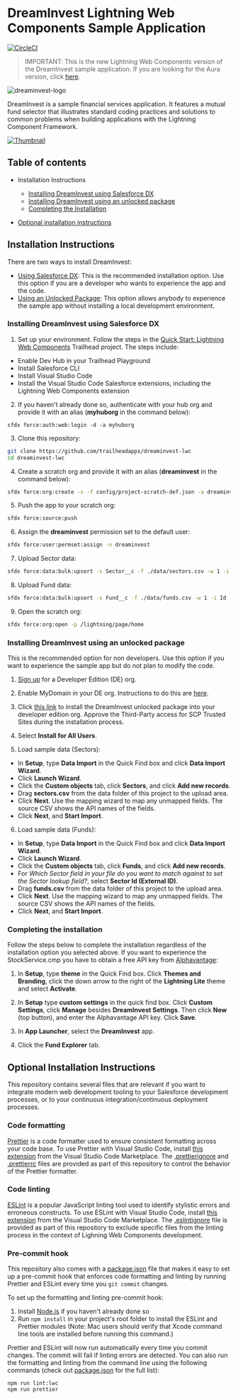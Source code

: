 # DreamInvest Lightning Web Components Sample Application

[![CircleCI](https://circleci.com/gh/trailheadapps/dreaminvest-lwc.svg?style=svg)](https://circleci.com/gh/trailheadapps/dreaminvest-lwc)

> IMPORTANT: This is the new Lightning Web Components version of the DreamInvest sample application. If you are looking for the Aura version, click [here](https://github.com/trailheadapps/dreaminvest).

![dreaminvest-logo](dreaminvest-logo.png)

DreamInvest is a sample financial services application. It features a mutual fund selector that illustrates standard coding practices and solutions to common problems when building applications with the Lightning Component Framework.

[![Thumbnail](http://img.youtube.com/vi/0gIT8la-GRM/0.jpg)](https://www.youtube.com/watch?v=0gIT8la-GRM)

## Table of contents

- Installation Instructions

  - [Installing DreamInvest using Salesforce DX](#installing-dreaminvest-using-salesforce-dx)
  - [Installing DreamInvest using an unlocked package](#installing-dreaminvest-using-an-unlocked-package)
  - [Completing the Installation](#completing-the-installation)

- [Optional installation instructions](#optional-installation-instructions)

## Installation Instructions

There are two ways to install DreamInvest:

- [Using Salesforce DX](#installing-dreaminvest-using-salesforce-dx): This is the recommended installation option. Use this option if you are a developer who wants to experience the app and the code.
- [Using an Unlocked Package](#installing-dreaminvest-using-an-unlocked-package): This option allows anybody to experience the sample app without installing a local development environment.

### Installing DreamInvest using Salesforce DX

1. Set up your environment. Follow the steps in the [Quick Start: Lightning Web Components](https://trailhead.salesforce.com/content/learn/projects/quick-start-lightning-web-components/) Trailhead project. The steps include:

  - Enable Dev Hub in your Trailhead Playground
  - Install Salesforce CLI
  - Install Visual Studio Code
  - Install the Visual Studio Code Salesforce extensions, including the Lightning Web Components extension

2. If you haven't already done so, authenticate with your hub org and provide it with an alias (**myhuborg** in the command below):

  ```
  sfdx force:auth:web:login -d -a myhuborg
  ```

3. Clone this repository:

  ```zsh
  git clone https://github.com/trailheadapps/dreaminvest-lwc
  cd dreaminvest-lwc
  ```

4. Create a scratch org and provide it with an alias (**dreaminvest** in the command below):

  ```zsh
  sfdx force:org:create -s -f config/project-scratch-def.json -a dreaminvest
  ```

5. Push the app to your scratch org:

  ```zsh
  sfdx force:source:push
  ```

6. Assign the **dreaminvest** permission set to the default user:

  ```zsh
  sfdx force:user:permset:assign -n dreaminvest
  ```

7. Upload Sector data:

  ```zsh
  sfdx force:data:bulk:upsert -s Sector__c -f ./data/sectors.csv -w 1 -i Sector_Id__c
  ```

8. Upload Fund data:

  ```zsh
  sfdx force:data:bulk:upsert -s Fund__c -f ./data/funds.csv -w 1 -i Id
  ```

9. Open the scratch org:

  ```zsh
  sfdx force:org:open -p /lightning/page/home
  ```

### Installing DreamInvest using an unlocked package

This is the recommended option for non developers. Use this option if you want to experience the sample app but do not plan to modify the code.

1. [Sign up](https://developer.salesforce.com/signup) for a Developer Edition (DE) org.

2. Enable MyDomain in your DE org. Instructions to do this are [here](https://trailhead.salesforce.com/modules/identity_login/units/identity_login_my_domain).

3. Click [this link](https://login.salesforce.com/packaging/installPackage.apexp?p0=04tB0000000KAezIAG) to install the DreamInvest unlocked package into your developer edition org. Approve the Third-Party access for SCP Trusted Sites during the installation process.

4. Select **Install for All Users**.

5. Load sample data (Sectors):

  - In **Setup**, type **Data Import** in the Quick Find box and click **Data Import Wizard**.
  - Click **Launch Wizard**.
  - Click the **Custom objects** tab, click **Sectors**, and click **Add new records**.
  - Drag **sectors.csv** from the data folder of this project to the upload area.
  - Click **Next**. Use the mapping wizard to map any unmapped fields. The source CSV shows the API names of the fields.
  - Click **Next**, and **Start Import**.

6. Load sample data (Funds):

  - In **Setup**, type **Data Import** in the Quick Find box and click **Data Import Wizard**.
  - Click **Launch Wizard**.
  - Click the **Custom objects** tab, click **Funds**, and click **Add new records**.
  - For _Which Sector field in your file do you want to match against to set the Sector lookup field?_, select **Sector Id (External ID)**.
  - Drag **funds.csv** from the data folder of this project to the upload area.
  - Click **Next**. Use the mapping wizard to map any unmapped fields. The source CSV shows the API names of the fields.
  - Click **Next**, and **Start Import**.

### Completing the installation

Follow the steps below to complete the installation regardless of the installation option you selected above. If you want to experience the StockService.cmp you have to obtain a free API key from [Alphavantage](https://www.alphavantage.co/support/#api-key):

1. In **Setup**, type **theme** in the Quick Find box. Click **Themes and Branding**, click the down arrow to the right of the **Lightning Lite** theme and select **Activate**.

2. In **Setup** type **custom settings** in the quick find box. Click **Custom Settings**, click **Manage** besides **DreamInvest Settings**. Then click **New** (top button), and enter the Alphavantage API key. Click **Save**.

3. In **App Launcher**, select the **DreamInvest** app.

4. Click the **Fund Explorer** tab.

## Optional Installation Instructions

This repository contains several files that are relevant if you want to integrate modern web development tooling to your Salesforce development processes, or to your continuous integration/continuous deployment processes.

### Code formatting

[Prettier](https://prettier.io/) is a code formatter used to ensure consistent formatting across your code base. To use Prettier with Visual Studio Code, install [this extension](https://marketplace.visualstudio.com/items?itemName=esbenp.prettier-vscode) from the Visual Studio Code Marketplace. The [.prettierignore](/.prettierignore) and [.prettierrc](/.prettierrc) files are provided as part of this repository to control the behavior of the Prettier formatter.

### Code linting

[ESLint](https://eslint.org/) is a popular JavaScript linting tool used to identify stylistic errors and erroneous constructs. To use ESLint with Visual Studio Code, install [this extension](https://marketplace.visualstudio.com/items?itemName=salesforce.salesforcedx-vscode-lwc) from the Visual Studio Code Marketplace. The [.eslintignore](/.eslintignore) file is provided as part of this repository to exclude specific files from the linting process in the context of Lighning Web Components development.

### Pre-commit hook

This repository also comes with a [package.json](/package.json) file that makes it easy to set up a pre-commit hook that enforces code formatting and linting by running Prettier and ESLint every time you `git commit` changes.

To set up the formatting and linting pre-commit hook:

1. Install [Node.js](https://nodejs.org) if you haven't already done so
2. Run `npm install` in your project's root folder to install the ESLint and Prettier modules (Note: Mac users should verify that Xcode command line tools are installed before running this command.)

Prettier and ESLint will now run automatically every time you commit changes. The commit will fail if linting errors are detected. You can also run the formatting and linting from the command line using the following commands (check out [package.json](/package.json) for the full list):

```
npm run lint:lwc
npm run prettier
```
